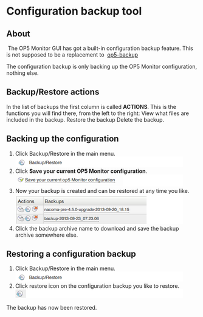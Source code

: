 # Configuration backup tool

## About

 The OP5 Monitor GUI has got a built-in configuration backup feature. This is not supposed to be a replacement to  [op5-backup](op5-backup)

The configuration backup is only backing up the OP5 Monitor configuration, nothing else.

## Backup/Restore actions

In the list of backups the first column is called **ACTIONS**. This is the functions you will find there, from the left to the right:
 View what files are included in the backup.
 Restore the backup
 Delete the backup.

## Backing up the configuration

1. Click Backup/Restore in the main menu.
    ![](attachments/16482367/16679056.png)
2. Click **Save your current OP5 Monitor configuration**.
    ![](attachments/16482367/16679057.png)
3. Now your backup is created and can be restored at any time you like.
    ![](attachments/16482367/16679058.png)
4. Click the backup archive name to download and save the backup archive somewhere else.

## Restoring a configuration backup

1. Click Backup/Restore in the main menu.
    ![](attachments/16482367/16679056.png)
2. Click restore icon on the configuration backup you like to restore. ![](attachments/16482367/16679055.png)

The backup has now been restored.
